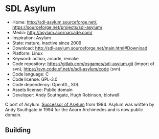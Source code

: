 # SDL Asylum

- Home: http://sdl-asylum.sourceforge.net/, https://sourceforge.net/projects/sdl-asylum/
- Media: http://asylum.acornarcade.com/
- Inspiration: Asylum
- State: mature, inactive since 2009
- Download: http://sdl-asylum.sourceforge.net/main.html#Download
- Platform: Linux
- Keyword: action, arcade, remake
- Code repository: https://gitlab.com/osgames/sdl-asylum.git (import of svn), https://svn.code.sf.net/p/sdl-asylum/code (svn)
- Code language: C
- Code license: GPL-3.0
- Code dependency: OpenGL, SDL
- Assets license: Public domain
- Developer: Andy Southgate, Hugh Robinson, blotwell

C port of Asylum.
[Successor of Asylum](http://asylum.acornarcade.com/) from 1994.
Asylum was written by Andy Southgate in 1994 for the Acorn Archimedes and is now public domain.

## Building

